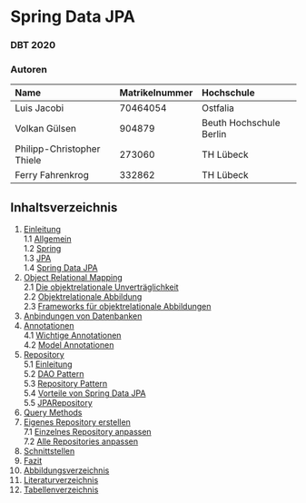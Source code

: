 # Spring Data JPA

### DBT 2020

### Autoren

| Name               | Matrikelnummer | Hochschule |
| :----------------- | :------------- | :--------- |
| Luis Jacobi        | 70464054               |    Ostfalia        |
| Volkan Gülsen      |904879          |Beuth Hochschule Berlin|
| Philipp-Christopher Thiele                   |273060                |TH Lübeck            |
| Ferry Fahrenkrog   | 332862         |TH Lübeck            |



## Inhaltsverzeichnis
1. [Einleitung](01_Einleitung.md)  
1.1 [Allgemein](01_Einleitung.md#11-allgemeines)  
1.2 [Spring](01_Einleitung.md#12-spring)  
1.3 [JPA](01_Einleitung.md#13-jpa)  
1.4 [Spring Data JPA](01_Einleitung.md#14-spring-data-jpa)     
2. [Object Relational Mapping](02_Object_Relational_Mapping.md)  
2.1 [Die objektrelationale Unverträglichkeit](02_Object_Relational_Mapping.md#21-die-objektrelationale-unvertrglichkeit)  
2.2 [Objektrelationale Abbildung](02_Object_Relational_Mapping.md#22-objektrelationale-abbildung)  
2.3 [Frameworks für objektrelationale Abbildungen](02_Object_Relational_Mapping.md#23-frameworks-fr-objektrelationale-abbildungen)    
3. [Anbindungen von Datenbanken](03_Anbindungen_von_Datenbanken.md)
4. [Annotationen](04_Annotationen.md)  
4.1 [Wichtige Annotationen](04_Annotationen.md#41-wichtige-annotationen)  
4.2 [Model Annotationen](04_Annotationen.md#42-model-annotationen)
5. [Repository](05_Repository.md)  
5.1 [Einleitung](05_Repository.md#51-einleitung)  
5.2 [DAO Pattern](05_Repository.md#52-dao-pattern)  
5.3 [Repository Pattern](05_Repository.md#53-repository-pattern)  
5.4 [Vorteile von Spring Data JPA](05_Repository.md#54-vorteile-von-spring-data-jpa)    
5.5 [JPARepository](05_Repository.md#55-jparepository)  
6. [Query Methods](06_Query_Methods.md)
7. [Eigenes Repository erstellen](07_Eigenes_Repository_erstellen.md)  
7.1 [Einzelnes Repository anpassen](07_Eigenes_Repository_erstellen.md#einzelnes-repository-anpassen)  
7.2 [Alle Repositories anpassen](07_Eigenes_Repository_erstellen.md#alle-repositories-anpassen)
8. [Schnittstellen](08_Schnittstellen.md)  
9. [Fazit](09_Fazit.md)  
10. [Abbildungsverzeichnis](10_Abbildungsverzeichnis.md)  
11. [Literaturverzeichnis](11_Literaturverzeichnis.md)  
12. [Tabellenverzeichnis](12_Tabellenverzeichnis.md)  
